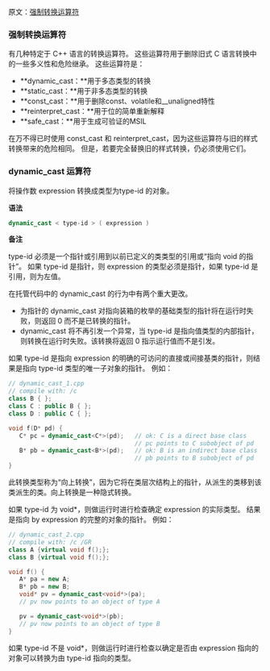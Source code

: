 原文：[强制转换运算符](https://msdn.microsoft.com/zh-cn/library/5f6c9f8h.aspx)

### 强制转换运算符

有几种特定于 C++ 语言的转换运算符。 这些运算符用于删除旧式 C 语言转换中的一些多义性和危险继承。 这些运算符是：

* **dynamic_cast：**用于多态类型的转换
* **static_cast：**用于非多态类型的转换
* **const_cast：**用于删除const、volatile和__unaligned特性
* **reinterpret_cast：**用于位的简单重新解释
* **safe_cast：**用于生成可验证的MSIL

在万不得已时使用 const_cast 和 reinterpret_cast，因为这些运算符与旧的样式转换带来的危险相同。 但是，若要完全替换旧的样式转换，仍必须使用它们。

### dynamic_cast 运算符

将操作数 expression 转换成类型为type-id 的对象。

**语法**

```cpp
dynamic_cast < type-id > ( expression )
```

**备注**

type-id 必须是一个指针或引用到以前已定义的类类型的引用或“指向 void 的指针”。 如果 type-id 是指针，则 expression 的类型必须是指针，如果 type-id 是引用，则为左值。

在托管代码中的 dynamic_cast 的行为中有两个重大更改。

* 为指针的 dynamic_cast 对指向装箱的枚举的基础类型的指针将在运行时失败，则返回 0 而不是已转换的指针。
* dynamic_cast 将不再引发一个异常，当 type-id 是指向值类型的内部指针，则转换在运行时失败。该转换将返回 0 指示运行值而不是引发。

如果 type-id 是指向 expression 的明确的可访问的直接或间接基类的指针，则结果是指向 type-id 类型的唯一子对象的指针。 例如：
```cpp
// dynamic_cast_1.cpp
// compile with: /c
class B { };
class C : public B { };
class D : public C { };

void f(D* pd) {
   C* pc = dynamic_cast<C*>(pd);   // ok: C is a direct base class
                                   // pc points to C subobject of pd
   B* pb = dynamic_cast<B*>(pd);   // ok: B is an indirect base class
                                   // pb points to B subobject of pd
}
```
此转换类型称为“向上转换”，因为它将在类层次结构上的指针，从派生的类移到该类派生的类。向上转换是一种隐式转换。

如果 type-id 为 void*，则做运行时进行检查确定 expression 的实际类型。 结果是指向 by expression 的完整的对象的指针。 例如：
```cpp
// dynamic_cast_2.cpp
// compile with: /c /GR
class A {virtual void f();};
class B {virtual void f();};

void f() {
   A* pa = new A;
   B* pb = new B;
   void* pv = dynamic_cast<void*>(pa);
   // pv now points to an object of type A

   pv = dynamic_cast<void*>(pb);
   // pv now points to an object of type B
}
```
如果 type-id 不是 void*，则做运行时进行检查以确定是否由 expression 指向的对象可以转换为由 type-id 指向的类型。
